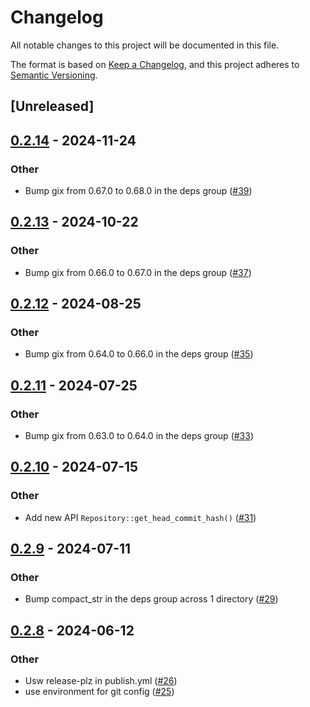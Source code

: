 # Changelog
All notable changes to this project will be documented in this file.

The format is based on [Keep a Changelog](https://keepachangelog.com/en/1.0.0/),
and this project adheres to [Semantic Versioning](https://semver.org/spec/v2.0.0.html).

## [Unreleased]

## [0.2.14](https://github.com/cargo-bins/simple-git/compare/v0.2.13...v0.2.14) - 2024-11-24

### Other

- Bump gix from 0.67.0 to 0.68.0 in the deps group ([#39](https://github.com/cargo-bins/simple-git/pull/39))

## [0.2.13](https://github.com/cargo-bins/simple-git/compare/v0.2.12...v0.2.13) - 2024-10-22

### Other

- Bump gix from 0.66.0 to 0.67.0 in the deps group ([#37](https://github.com/cargo-bins/simple-git/pull/37))

## [0.2.12](https://github.com/cargo-bins/simple-git/compare/v0.2.11...v0.2.12) - 2024-08-25

### Other
- Bump gix from 0.64.0 to 0.66.0 in the deps group ([#35](https://github.com/cargo-bins/simple-git/pull/35))

## [0.2.11](https://github.com/cargo-bins/simple-git/compare/v0.2.10...v0.2.11) - 2024-07-25

### Other
- Bump gix from 0.63.0 to 0.64.0 in the deps group ([#33](https://github.com/cargo-bins/simple-git/pull/33))

## [0.2.10](https://github.com/cargo-bins/simple-git/compare/v0.2.9...v0.2.10) - 2024-07-15

### Other
- Add new API `Repository::get_head_commit_hash()` ([#31](https://github.com/cargo-bins/simple-git/pull/31))

## [0.2.9](https://github.com/cargo-bins/simple-git/compare/v0.2.8...v0.2.9) - 2024-07-11

### Other
- Bump compact_str in the deps group across 1 directory ([#29](https://github.com/cargo-bins/simple-git/pull/29))

## [0.2.8](https://github.com/cargo-bins/simple-git/compare/v0.2.7...v0.2.8) - 2024-06-12

### Other
- Usw release-plz in publish.yml ([#26](https://github.com/cargo-bins/simple-git/pull/26))
- use environment for git config ([#25](https://github.com/cargo-bins/simple-git/pull/25))
